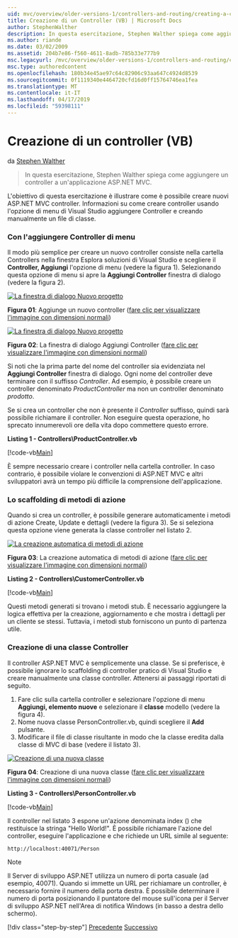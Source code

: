 ```yaml
---
uid: mvc/overview/older-versions-1/controllers-and-routing/creating-a-controller-vb
title: Creazione di un Controller (VB) | Microsoft Docs
author: StephenWalther
description: In questa esercitazione, Stephen Walther spiega come aggiungere un controller a un'applicazione ASP.NET MVC.
ms.author: riande
ms.date: 03/02/2009
ms.assetid: 204b7e86-f560-4611-8adb-785b33e777b9
msc.legacyurl: /mvc/overview/older-versions-1/controllers-and-routing/creating-a-controller-vb
msc.type: authoredcontent
ms.openlocfilehash: 180b34e45ae97c64c82906c93aa647c4924d8539
ms.sourcegitcommit: 0f1119340e4464720cfd16d0ff15764746ea1fea
ms.translationtype: MT
ms.contentlocale: it-IT
ms.lasthandoff: 04/17/2019
ms.locfileid: "59398111"
---
```

# <a name="creating-a-controller-vb"></a>Creazione di un controller (VB)

da [Stephen Walther](https://github.com/StephenWalther)

> In questa esercitazione, Stephen Walther spiega come aggiungere un controller a un'applicazione ASP.NET MVC.


L'obiettivo di questa esercitazione è illustrare come è possibile creare nuovi ASP.NET MVC controller. Informazioni su come creare controller usando l'opzione di menu di Visual Studio aggiungere Controller e creando manualmente un file di classe.

### <a name="using-the-add-controller-menu-option"></a>Con l'aggiungere Controller di menu

Il modo più semplice per creare un nuovo controller consiste nella cartella Controllers nella finestra Esplora soluzioni di Visual Studio e scegliere il **Controller, Aggiungi** l'opzione di menu (vedere la figura 1). Selezionando questa opzione di menu si apre la **Aggiungi Controller** finestra di dialogo (vedere la figura 2).


[![La finestra di dialogo Nuovo progetto](creating-a-controller-vb/_static/image1.jpg)](creating-a-controller-vb/_static/image1.png)

**Figura 01**: Aggiunge un nuovo controller ([fare clic per visualizzare l'immagine con dimensioni normali](creating-a-controller-vb/_static/image2.png))


[![La finestra di dialogo Nuovo progetto](creating-a-controller-vb/_static/image2.jpg)](creating-a-controller-vb/_static/image3.png)

**Figura 02**: La finestra di dialogo Aggiungi Controller ([fare clic per visualizzare l'immagine con dimensioni normali](creating-a-controller-vb/_static/image4.png))


Si noti che la prima parte del nome del controller sia evidenziata nel **Aggiungi Controller** finestra di dialogo. Ogni nome del controller deve terminare con il suffisso *Controller*. Ad esempio, è possibile creare un controller denominato *ProductController* ma non un controller denominato *prodotto*.


Se si crea un controller che non è presente il *Controller* suffisso, quindi sarà possibile richiamare il controller. Non eseguire questa operazione, ho sprecato innumerevoli ore della vita dopo commettere questo errore.


**Listing 1 - Controllers\ProductController.vb**

[!code-vb[Main](creating-a-controller-vb/samples/sample1.vb)]

È sempre necessario creare i controller nella cartella controller. In caso contrario, è possibile violare le convenzioni di ASP.NET MVC e altri sviluppatori avrà un tempo più difficile la comprensione dell'applicazione.

### <a name="scaffolding-action-methods"></a>Lo scaffolding di metodi di azione

Quando si crea un controller, è possibile generare automaticamente i metodi di azione Create, Update e dettagli (vedere la figura 3). Se si seleziona questa opzione viene generata la classe controller nel listato 2.


[![La creazione automatica di metodi di azione](creating-a-controller-vb/_static/image3.jpg)](creating-a-controller-vb/_static/image5.png)

**Figura 03**: La creazione automatica di metodi di azione ([fare clic per visualizzare l'immagine con dimensioni normali](creating-a-controller-vb/_static/image6.png))


**Listing 2 - Controllers\CustomerController.vb**

[!code-vb[Main](creating-a-controller-vb/samples/sample2.vb)]

Questi metodi generati si trovano i metodi stub. È necessario aggiungere la logica effettiva per la creazione, aggiornamento e che mostra i dettagli per un cliente se stessi. Tuttavia, i metodi stub forniscono un punto di partenza utile.

### <a name="creating-a-controller-class"></a>Creazione di una classe Controller

Il controller ASP.NET MVC è semplicemente una classe. Se si preferisce, è possibile ignorare lo scaffolding di controller pratico di Visual Studio e creare manualmente una classe controller. Attenersi ai passaggi riportati di seguito.

1. Fare clic sulla cartella controller e selezionare l'opzione di menu **Aggiungi, elemento nuove** e selezionare il **classe** modello (vedere la figura 4).
2. Nome nuova classe PersonController.vb, quindi scegliere il **Add** pulsante.
3. Modificare il file di classe risultante in modo che la classe eredita dalla classe di MVC di base (vedere il listato 3).


[![Creazione di una nuova classe](creating-a-controller-vb/_static/image4.jpg)](creating-a-controller-vb/_static/image7.png)

**Figura 04**: Creazione di una nuova classe ([fare clic per visualizzare l'immagine con dimensioni normali](creating-a-controller-vb/_static/image8.png))


**Listing 3 - Controllers\PersonController.vb**

[!code-vb[Main](creating-a-controller-vb/samples/sample3.vb)]

Il controller nel listato 3 espone un'azione denominata index () che restituisce la stringa "Hello World!". È possibile richiamare l'azione del controller, eseguire l'applicazione e che richiede un URL simile al seguente:

`http://localhost:40071/Person`

> [!NOTE]
> 
> Il Server di sviluppo ASP.NET utilizza un numero di porta casuale (ad esempio, 40071). Quando si immette un URL per richiamare un controller, è necessario fornire il numero della porta destra. È possibile determinare il numero di porta posizionando il puntatore del mouse sull'icona per il Server di sviluppo ASP.NET nell'Area di notifica Windows (in basso a destra dello schermo).
> 
> [!div class="step-by-step"]
> [Precedente](adding-dynamic-content-to-a-cached-page-vb.md)
> [Successivo](creating-an-action-vb.md)
